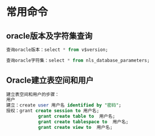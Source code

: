 # 常用命令



## oracle版本及字符集查询

```SQL
查询oracle版本：select * from v$version;

查询oracle字符集：select * from nls_database_parameters;
```

## Oracle建立表空间和用户         

```sql
建立表空间和用户的步骤：
用户
建立：create user 用户名 identified by "密码";
授权：grant create session to 用户名;
            grant create table to  用户名;
            grant create tablespace to  用户名;
            grant create view to  用户名;
```
